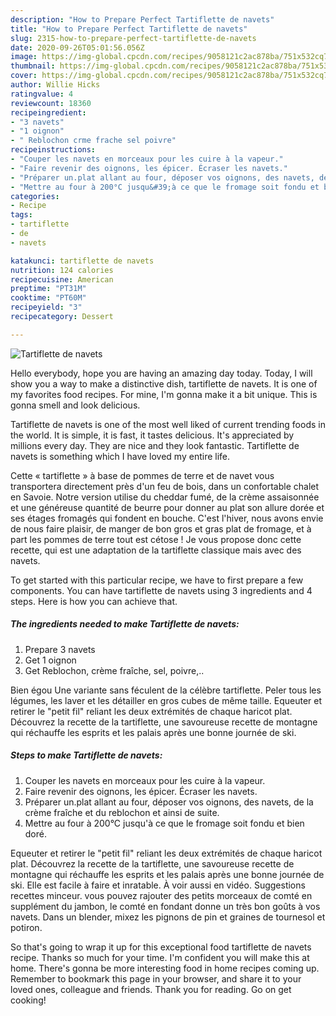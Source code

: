 ```yaml
---
description: "How to Prepare Perfect Tartiflette de navets"
title: "How to Prepare Perfect Tartiflette de navets"
slug: 2315-how-to-prepare-perfect-tartiflette-de-navets
date: 2020-09-26T05:01:56.056Z
image: https://img-global.cpcdn.com/recipes/9058121c2ac878ba/751x532cq70/tartiflette-de-navets-photo-principale-de-la-recette.jpg
thumbnail: https://img-global.cpcdn.com/recipes/9058121c2ac878ba/751x532cq70/tartiflette-de-navets-photo-principale-de-la-recette.jpg
cover: https://img-global.cpcdn.com/recipes/9058121c2ac878ba/751x532cq70/tartiflette-de-navets-photo-principale-de-la-recette.jpg
author: Willie Hicks
ratingvalue: 4
reviewcount: 18360
recipeingredient:
- "3 navets"
- "1 oignon"
- " Reblochon crme frache sel poivre"
recipeinstructions:
- "Couper les navets en morceaux pour les cuire à la vapeur."
- "Faire revenir des oignons, les épicer. Écraser les navets."
- "Préparer un.plat allant au four, déposer vos oignons, des navets, de la crème fraîche et du reblochon et ainsi de suite."
- "Mettre au four à 200°C jusqu&#39;à ce que le fromage soit fondu et bien doré."
categories:
- Recipe
tags:
- tartiflette
- de
- navets

katakunci: tartiflette de navets 
nutrition: 124 calories
recipecuisine: American
preptime: "PT31M"
cooktime: "PT60M"
recipeyield: "3"
recipecategory: Dessert

---
```



![Tartiflette de navets](https://img-global.cpcdn.com/recipes/9058121c2ac878ba/751x532cq70/tartiflette-de-navets-photo-principale-de-la-recette.jpg)

Hello everybody, hope you are having an amazing day today. Today, I will show you a way to make a distinctive dish, tartiflette de navets. It is one of my favorites food recipes. For mine, I'm gonna make it a bit unique. This is gonna smell and look delicious.

Tartiflette de navets is one of the most well liked of current trending foods in the world. It is simple, it is fast, it tastes delicious. It's appreciated by millions every day. They are nice and they look fantastic. Tartiflette de navets is something which I have loved my entire life.

Cette « tartiflette » à base de pommes de terre et de navet vous transportera directement près d&#39;un feu de bois, dans un confortable chalet en Savoie. Notre version utilise du cheddar fumé, de la crème assaisonnée et une généreuse quantité de beurre pour donner au plat son allure dorée et ses étages fromagés qui fondent en bouche. C&#39;est l&#39;hiver, nous avons envie de nous faire plaisir, de manger de bon gros et gras plat de fromage, et à part les pommes de terre tout est cétose ! Je vous propose donc cette recette, qui est une adaptation de la tartiflette classique mais avec des navets.


To get started with this particular recipe, we have to first prepare a few components. You can have tartiflette de navets using 3 ingredients and 4 steps. Here is how you can achieve that.

<!--inarticleads1-->

##### The ingredients needed to make Tartiflette de navets:

1. Prepare 3 navets
1. Get 1 oignon
1. Get  Reblochon, crème fraîche, sel, poivre,..


Bien égou Une variante sans féculent de la célèbre tartiflette. Peler tous les légumes, les laver et les détailler en gros cubes de même taille. Equeuter et retirer le &#34;petit fil&#34; reliant les deux extrémités de chaque haricot plat. Découvrez la recette de la tartiflette, une savoureuse recette de montagne qui réchauffe les esprits et les palais après une bonne journée de ski. 

<!--inarticleads2-->

##### Steps to make Tartiflette de navets:

1. Couper les navets en morceaux pour les cuire à la vapeur.
1. Faire revenir des oignons, les épicer. Écraser les navets.
1. Préparer un.plat allant au four, déposer vos oignons, des navets, de la crème fraîche et du reblochon et ainsi de suite.
1. Mettre au four à 200°C jusqu&#39;à ce que le fromage soit fondu et bien doré.


Equeuter et retirer le &#34;petit fil&#34; reliant les deux extrémités de chaque haricot plat. Découvrez la recette de la tartiflette, une savoureuse recette de montagne qui réchauffe les esprits et les palais après une bonne journée de ski. Elle est facile à faire et inratable. À voir aussi en vidéo. Suggestions recettes minceur. vous pouvez rajouter des petits morceaux de comté en supplément du jambon, le comté en fondant donne un très bon goûts à vos navets. Dans un blender, mixez les pignons de pin et graines de tournesol et potiron. 

So that's going to wrap it up for this exceptional food tartiflette de navets recipe. Thanks so much for your time. I'm confident you will make this at home. There's gonna be more interesting food in home recipes coming up. Remember to bookmark this page in your browser, and share it to your loved ones, colleague and friends. Thank you for reading. Go on get cooking!
